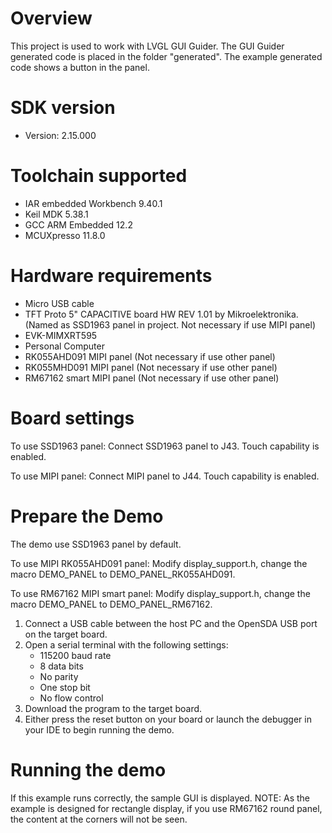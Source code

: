 Overview
========

This project is used to work with LVGL GUI Guider. The GUI Guider generated
code is placed in the folder "generated". The example generated code shows a
button in the panel.

SDK version
===========
- Version: 2.15.000

Toolchain supported
===================
- IAR embedded Workbench  9.40.1
- Keil MDK  5.38.1
- GCC ARM Embedded  12.2
- MCUXpresso  11.8.0

Hardware requirements
=====================
- Micro USB cable
- TFT Proto 5" CAPACITIVE board HW REV 1.01 by Mikroelektronika. (Named as SSD1963 panel in project. Not necessary if use MIPI panel)
- EVK-MIMXRT595
- Personal Computer
- RK055AHD091 MIPI panel (Not necessary if use other panel)
- RK055MHD091 MIPI panel (Not necessary if use other panel)
- RM67162 smart MIPI panel (Not necessary if use other panel)

Board settings
==============
To use SSD1963 panel:
Connect SSD1963 panel to J43. Touch capability is enabled.

To use MIPI panel:
Connect MIPI panel to J44. Touch capability is enabled.

Prepare the Demo
================
The demo use SSD1963 panel by default.

To use MIPI RK055AHD091 panel:
Modify display_support.h, change the macro DEMO_PANEL to DEMO_PANEL_RK055AHD091.

To use RM67162 MIPI smart panel:
Modify display_support.h, change the macro DEMO_PANEL to DEMO_PANEL_RM67162.

1.  Connect a USB cable between the host PC and the OpenSDA USB port on the target board.
2.  Open a serial terminal with the following settings:
    - 115200 baud rate
    - 8 data bits
    - No parity
    - One stop bit
    - No flow control
3.  Download the program to the target board.
4.  Either press the reset button on your board or launch the debugger in your IDE to begin running the demo.

Running the demo
================
If this example runs correctly, the sample GUI is displayed.
NOTE: As the example is designed for rectangle display, if you use RM67162 round panel, the content at the
corners will not be seen.
